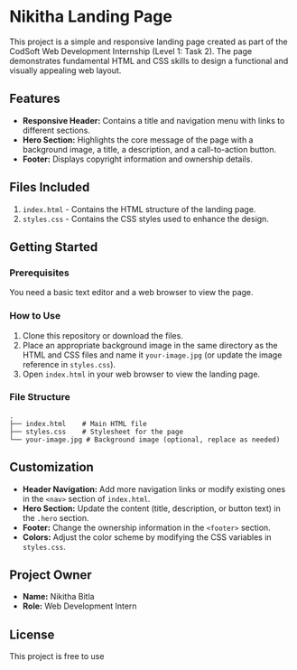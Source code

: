 # Nikitha Landing Page

This project is a simple and responsive landing page created as part of the CodSoft Web Development Internship (Level 1: Task 2). The page demonstrates fundamental HTML and CSS skills to design a functional and visually appealing web layout.

## Features
- **Responsive Header:** Contains a title and navigation menu with links to different sections.
- **Hero Section:** Highlights the core message of the page with a background image, a title, a description, and a call-to-action button.
- **Footer:** Displays copyright information and ownership details.

## Files Included
1. `index.html` - Contains the HTML structure of the landing page.
2. `styles.css` - Contains the CSS styles used to enhance the design.

## Getting Started

### Prerequisites
You need a basic text editor and a web browser to view the page.

### How to Use
1. Clone this repository or download the files.
2. Place an appropriate background image in the same directory as the HTML and CSS files and name it `your-image.jpg` (or update the image reference in `styles.css`).
3. Open `index.html` in your web browser to view the landing page.

### File Structure
```
.
├── index.html    # Main HTML file
├── styles.css    # Stylesheet for the page
└── your-image.jpg # Background image (optional, replace as needed)
```

## Customization
- **Header Navigation:** Add more navigation links or modify existing ones in the `<nav>` section of `index.html`.
- **Hero Section:** Update the content (title, description, or button text) in the `.hero` section.
- **Footer:** Change the ownership information in the `<footer>` section.
- **Colors:** Adjust the color scheme by modifying the CSS variables in `styles.css`.

## Project Owner
- **Name:** Nikitha Bitla
- **Role:** Web Development Intern

## License
This project is free to use

